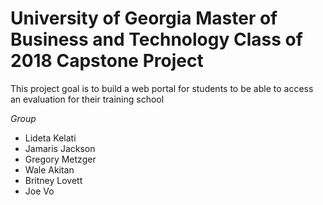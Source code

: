 # University of Georgia Master of Business and Technology Class of 2018 Capstone Project

This project goal is to build a web portal for students to be able to access an evaluation for their training school

_Group_
* Lideta Kelati
* Jamaris Jackson
* Gregory Metzger
* Wale Akitan
* Britney Lovett
* Joe Vo
